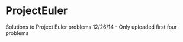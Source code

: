 ProjectEuler
============

Solutions to Project Euler problems
12/26/14 - Only uploaded first four problems
